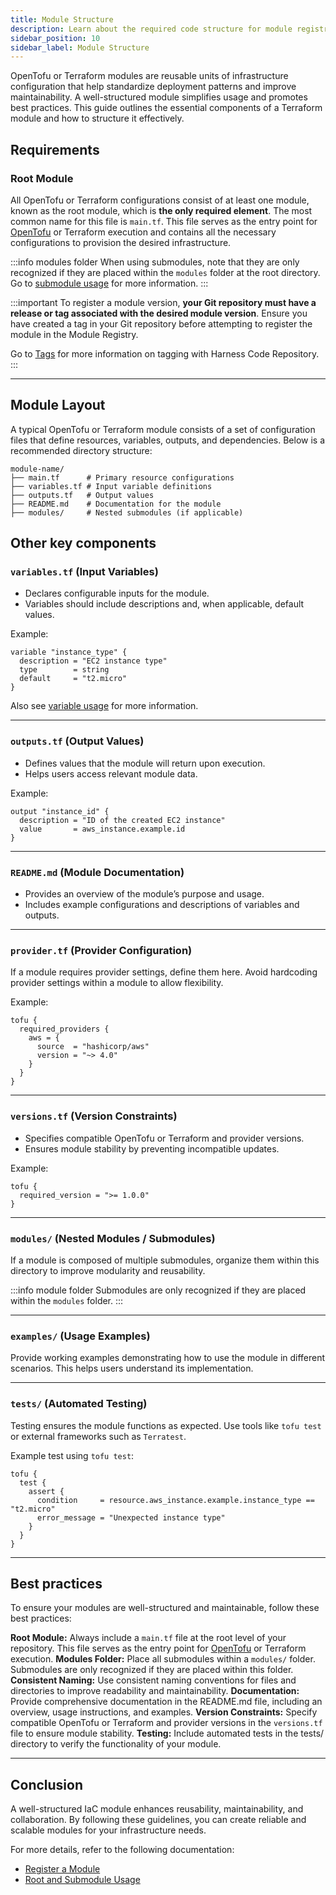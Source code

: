 ```yaml
---
title: Module Structure
description: Learn about the required code structure for module registry.
sidebar_position: 10
sidebar_label: Module Structure
---
```


OpenTofu or Terraform modules are reusable units of infrastructure configuration that help standardize deployment patterns and improve maintainability. A well-structured module simplifies usage and promotes best practices. This guide outlines the essential components of a Terraform module and how to structure it effectively.

## Requirements
### Root Module
All OpenTofu or Terraform configurations consist of at least one module, known as the root module, which is **the only required element**. The most common name for this file is `main.tf`. This file serves as the entry point for [OpenTofu](https://opentofu.org/) or Terraform execution and contains all the necessary configurations to provision the desired infrastructure.

:::info modules folder
When using submodules, note that they are only recognized if they are placed within the `modules` folder at the root directory. 
Go to [submodule usage](/docs/infra-as-code-management/iacm-features/module-registry/root-sub-module-usage) for more information.
:::

:::important
To register a module version, **your Git repository must have a release or tag associated with the desired module version**. Ensure you have created a tag in your Git repository before attempting to register the module in the Module Registry.

Go to [Tags](/docs/code-repository/work-in-repos/tag/) for more information on tagging with Harness Code Repository.
:::

---
## Module Layout
A typical OpenTofu or Terraform module consists of a set of configuration files that define resources, variables, outputs, and dependencies. Below is a recommended directory structure:

```
module-name/
├── main.tf      # Primary resource configurations
├── variables.tf # Input variable definitions
├── outputs.tf   # Output values
├── README.md    # Documentation for the module
├── modules/     # Nested submodules (if applicable)
```

## Other key components
### `variables.tf` (Input Variables)
- Declares configurable inputs for the module.
- Variables should include descriptions and, when applicable, default values.

Example:
```hcl
variable "instance_type" {
  description = "EC2 instance type"
  type        = string
  default     = "t2.micro"
}
```
Also see [variable usage](/docs/infra-as-code-management/project-setup/input-variables) for more information.

---
### `outputs.tf` (Output Values)
- Defines values that the module will return upon execution.
- Helps users access relevant module data.

Example:
```hcl
output "instance_id" {
  description = "ID of the created EC2 instance"
  value       = aws_instance.example.id
}
```

---
### `README.md` (Module Documentation)
- Provides an overview of the module’s purpose and usage.
- Includes example configurations and descriptions of variables and outputs.

---
### `provider.tf` (Provider Configuration)
If a module requires provider settings, define them here. Avoid hardcoding provider settings within a module to allow flexibility.

Example:
```hcl
tofu {
  required_providers {
    aws = {
      source  = "hashicorp/aws"
      version = "~> 4.0"
    }
  }
}
```

---
### `versions.tf` (Version Constraints)
- Specifies compatible OpenTofu or Terraform and provider versions.
- Ensures module stability by preventing incompatible updates.

Example:
```hcl
tofu {
  required_version = ">= 1.0.0"
}
```

---
### `modules/` (Nested Modules / Submodules)
If a module is composed of multiple submodules, organize them within this directory to improve modularity and reusability.

:::info module folder
Submodules are only recognized if they are placed within the `modules` folder. 
:::

---
### `examples/` (Usage Examples)
Provide working examples demonstrating how to use the module in different scenarios. This helps users understand its implementation.

---
### `tests/` (Automated Testing)
Testing ensures the module functions as expected. Use tools like `tofu test` or external frameworks such as `Terratest`.

Example test using `tofu test`:
```hcl
tofu {
  test {
    assert {
      condition     = resource.aws_instance.example.instance_type == "t2.micro"
      error_message = "Unexpected instance type"
    }
  }
}
```

---
## Best practices
To ensure your modules are well-structured and maintainable, follow these best practices:

**Root Module:** Always include a `main.tf` file at the root level of your repository. This file serves as the entry point for [OpenTofu](https://opentofu.org/docs/language/modules/) or Terraform execution.
**Modules Folder:** Place all submodules within a `modules/` folder. Submodules are only recognized if they are placed within this folder.
**Consistent Naming:** Use consistent naming conventions for files and directories to improve readability and maintainability.
**Documentation:** Provide comprehensive documentation in the README.md file, including an overview, usage instructions, and examples.
**Version Constraints:** Specify compatible OpenTofu or Terraform and provider versions in the `versions.tf` file to ensure module stability.
**Testing:** Include automated tests in the tests/ directory to verify the functionality of your module.

---
## Conclusion
A well-structured IaC module enhances reusability, maintainability, and collaboration. By following these guidelines, you can create reliable and scalable modules for your infrastructure needs.

For more details, refer to the following documentation:
- [Register a Module](/docs/infra-as-code-management/iacm-features/module-registry/)  
- [Root and Submodule Usage](/docs/infra-as-code-management/iacm-features/module-registry/root-sub-module-usage)